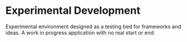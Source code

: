 # Experimental Development
Experimental environment designed as a testing bed for frameworks and ideas. A work in progress application with no real start or end.
